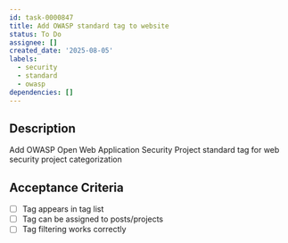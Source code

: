 ```yaml
---
id: task-0000847
title: Add OWASP standard tag to website
status: To Do
assignee: []
created_date: '2025-08-05'
labels:
  - security
  - standard
  - owasp
dependencies: []
---
```


## Description

Add OWASP Open Web Application Security Project standard tag for web security project categorization

## Acceptance Criteria

- [ ] Tag appears in tag list
- [ ] Tag can be assigned to posts/projects
- [ ] Tag filtering works correctly
